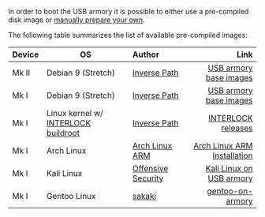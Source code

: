 In order to boot the USB armory it is possible to either use a pre-compiled
disk image or [manually prepare your own](https://github.com/inversepath/usbarmory/wiki/Preparing-a-bootable-image).

The following table summarizes the list of available pre-compiled images:

| Device | OS                                                                                                                                 | Author                                                    | Link                                                                                          |
|:-------|------------------------------------------------------------------------------------------------------------------------------------|:----------------------------------------------------------|----------------------------------------------------------------------------------------------:|
| Mk II  | Debian 9 (Stretch)                                                                                                                 | [Inverse Path](https://inversepath.com)                   | [USB armory base images](https://github.com/inversepath/usbarmory-debian-base_image)          |
| Mk I   | Debian 9 (Stretch)                                                                                                                 | [Inverse Path](https://inversepath.com)                   | [USB armory base images](https://github.com/inversepath/usbarmory-debian-base_image/releases) |
| Mk I   | Linux kernel w/ [INTERLOCK buildroot](https://github.com/inversepath/usbarmory/tree/master/software/buildroot/README-INTERLOCK.md) | [Inverse Path](https://inversepath.com)                   | [INTERLOCK releases](https://github.com/inversepath/interlock/releases)                       |
| Mk I   | Arch Linux                                                                                                                         | [Arch Linux ARM](http://archlinuxarm.org/)                | [Arch Linux ARM Installation](http://archlinuxarm.org/platforms/armv7/freescale/usb-armory)   |
| Mk I   | Kali Linux                                                                                                                         | [Offensive Security](https://www.offensive-security.com/) | [Kali Linux on USB armory](http://docs.kali.org/kali-on-arm/kali-linux-on-usb-armory)         |
| Mk I   | Gentoo Linux                                                                                                                       | [sakaki](https://github.com/sakaki-)                      | [gentoo-on-armory](https://github.com/sakaki-/gentoo-on-armory)                               |
